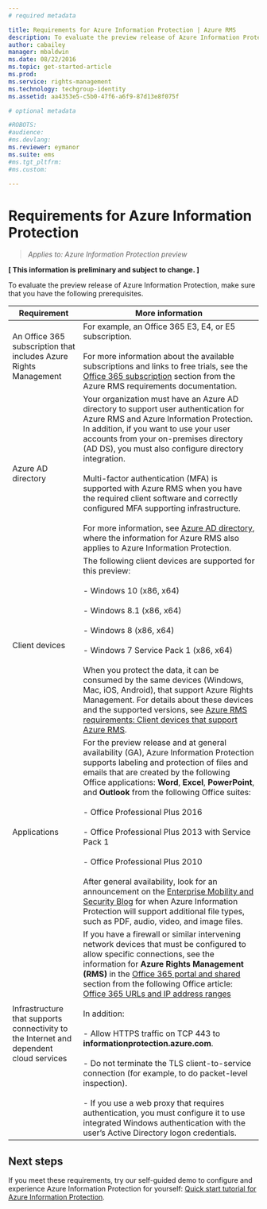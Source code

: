 ```yaml
---
# required metadata

title: Requirements for Azure Information Protection | Azure RMS
description: To evaluate the preview release of Azure Information Protection, make sure that you have the following prerequisites. 
author: cabailey
manager: mbaldwin
ms.date: 08/22/2016
ms.topic: get-started-article
ms.prod:
ms.service: rights-management
ms.technology: techgroup-identity
ms.assetid: aa4353e5-c5b0-47f6-a6f9-87d13e8f075f

# optional metadata

#ROBOTS:
#audience:
#ms.devlang:
ms.reviewer: eymanor
ms.suite: ems
#ms.tgt_pltfrm:
#ms.custom:

---
```


# Requirements for Azure Information Protection

>*Applies to: Azure Information Protection preview*

**[ This information is preliminary and subject to change. ]**

To evaluate the preview release of Azure Information Protection, make sure that you have the following prerequisites. 

|Requirement|More information|
|---------------|--------------------|
|An Office 365 subscription that includes Azure Rights Management|For example, an Office 365 E3, E4, or E5 subscription.<br /><br />For more information about the available subscriptions and links to free trials, see the [Office 365 subscription](../get-started/requirements-subscriptions.md#office-365-subscription) section from the Azure RMS requirements documentation.|
|Azure AD directory|Your organization must have an Azure AD directory to support user authentication for Azure RMS and Azure Information Protection. In addition, if you want to use your user accounts from your on-premises directory (AD DS), you must also configure directory integration.<br /><br />Multi-factor authentication (MFA) is supported with Azure RMS when you have the required client software and correctly configured MFA supporting infrastructure.<br /><br />For more information, see [Azure AD directory](../get-started/requirements-azure-ad.md), where the information for Azure RMS also applies to Azure Information Protection.|
|Client devices|The following client devices are supported for this preview:<br /><br />- Windows 10 (x86, x64)<br /><br />- Windows 8.1 (x86, x64)<br /><br />- Windows 8 (x86, x64)<br /><br />- Windows 7 Service Pack 1 (x86, x64)<br /><br />When you protect the data, it can be consumed by the same devices (Windows, Mac, iOS, Android), that support Azure Rights Management. For details about these devices and the supported versions, see [Azure RMS requirements: Client devices that support Azure RMS](../get-started/requirements-client-devices.md).|
|Applications|For the preview release and at general availability (GA), Azure Information Protection supports labeling and protection of files and emails that are created by the following Office applications: **Word**, **Excel**, **PowerPoint**, and **Outlook** from the following Office suites:<br /><br />- Office Professional Plus 2016<br /><br />- Office Professional Plus 2013 with Service Pack 1<br /><br />- Office Professional Plus 2010<br /><br />After general availability, look for an announcement on the [Enterprise Mobility and Security Blog](https://blogs.technet.microsoft.com/enterprisemobility/?product=azure-rights-management-services) for when Azure Information Protection will support additional file types, such as PDF, audio, video, and image files.|
|Infrastructure that supports connectivity to the Internet and dependent cloud services|If you have a firewall or similar intervening network devices that must be configured to allow specific connections, see the information for **Azure Rights Management (RMS)** in the [Office 365 portal and shared](https://support.office.com/article/Office-365-URLs-and-IP-address-ranges-8548a211-3fe7-47cb-abb1-355ea5aa88a2#BKMK_Portal-identity) section from the following Office article: [Office 365 URLs and IP address ranges](https://support.office.com/en-US/article/Office-365-URLs-and-IP-address-ranges-8548a211-3fe7-47cb-abb1-355ea5aa88a2)<br /><br />In addition:<br /><br />- Allow HTTPS traffic on TCP 443 to **informationprotection.azure.com**.<br /><br />- Do not terminate the TLS client-to-service connection (for example, to do packet-level inspection). <br /><br />- If you use a web proxy that requires authentication, you must configure it to use integrated Windows authentication with the user’s Active Directory logon credentials.|

## Next steps

If you meet these requirements, try our self-guided demo to configure and experience Azure Information Protection for yourself: [Quick start tutorial for Azure Information Protection](infoprotect-quick-start-tutorial.md).

